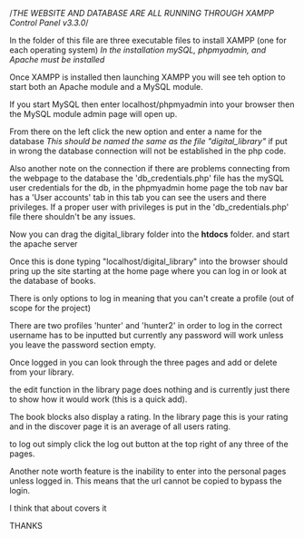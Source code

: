 /*THE WEBSITE AND DATABASE ARE ALL RUNNING THROUGH XAMPP Control Panel v3.3.0*/

In the folder of this file are three executable files to install XAMPP (one for each operating system)
*In the installation mySQL, phpmyadmin, and Apache must be installed*

Once XAMPP is installed then launching XAMPP you will see teh option to start both an Apache module and a MySQL module.

If you start MySQL then enter localhost/phpmyadmin into your browser then the MySQL module admin page will open up.

From there on the left click the new option and enter a name for the database *This should be named the same as the file "digital_library"* if put in wrong the database connection will not be established in the php code.

Also another note on the connection if there are problems connecting from the webpage to the database the 'db_credentials.php' file has the mySQL user credentials for the db, in the phpmyadmin home page the tob nav bar has a 'User accounts' tab in this tab you can see the users and there privileges. If a proper user with privileges is put in the 'db_credentials.php' file there shouldn't be any issues.

Now you can drag the digital_library folder into the <b>htdocs</b> folder. and start the apache server

Once this is done typing "localhost/digital_library" into the browser should pring up the site starting at the home page where you can log in or look at the database of books.

There is only options to log in meaning that you can't create a profile (out of scope for the project)

There are two profiles 'hunter' and 'hunter2' in order to log in the correct username has to be inputted but currently any password will work unless you leave the password section empty.

Once logged in you can look through the three pages and add or delete from your library.

the edit function in the library page does nothing and is currently just there to show how it would work (this is a quick add).

The book blocks also display a rating. In the library page this is your rating and in the discover page it is an average of all users rating.

to log out simply click the log out button at the top right of any three of the pages.

Another note worth feature is the inability to enter into the personal pages unless logged in. This means that the url cannot be copied to bypass the login.

I think that about covers it

THANKS